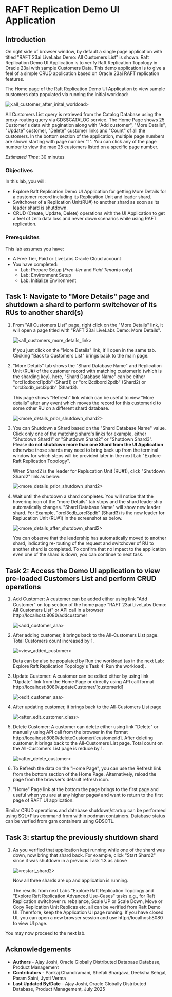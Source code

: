 # RAFT Replication Demo UI Application

## Introduction

On right side of browser window, by default a single page application with titled "RAFT 23ai LiveLabs Demo: All Customers List" is shown.
Raft Replication Demo UI Application is to verify Raft Replication Topology in Oracle 23ai with sample Customers Data.
This demo application is to give a feel of a simple CRUD application based on Oracle 23ai RAFT replication features.

The Home page of the Raft Replication Demo UI Application to view sample customers data populated via running the initial workload:

![<all_customer_after_inital_workload>](./images/all_customer_after_inital_workload.png " ")


All Customers List query is retrieved from the Catalog Database using the proxy-routing query via GDS$CATALOG service. The Home Page shows 25 Customer's data with pagination along with "Add customer", "More Details", "Update" customer, "Delete" customer links and "Count" of all the customers. In the bottom section of the application, multiple page numbers are shown starting with page number "1". You can click any of the page number to view the max 25 customers listed on a specific page number.

_Estimated Time_: 30 minutes

### Objectives

In this lab, you will:

- Explore Raft Replication Demo UI Application for getting More Details for a customer record including its Replication Unit and leader shard.
- Switchover of a Replication Unit(RU#) to another shard as soon as its leader shard is shutdown.
- CRUD (Create, Update, Delete) operations with the UI Application to get a feel of zero data loss and never down scenarios while using RAFT replication.

### Prerequisites

This lab assumes you have:

- A Free Tier, Paid or LiveLabs Oracle Cloud account
- You have completed:
  - Lab: Prepare Setup (_Free-tier_ and _Paid Tenants_ only)
  - Lab: Environment Setup
  - Lab: Initialize Environment


## Task 1: Navigate to "More Details" page and shutdown a shard to perform switchover of its RUs to another shard(s)

1. From "All Customers List" page, right click on the "More Details" link, it will open a page titled with "RAFT 23ai LiveLabs Demo: More Details".

    ![<all_customers_more_details_link>](./images/all_customers_more_details_link.png " ")

    If you just click on the "More Details" link, it'll open in the same tab. Clicking "Back to Customers List" brings back to the main page.

2. "More Details" tab shows the "Shard Database Name" and Replication Unit (RU#) of the customer record with matching customerId (which is the sharding key). here, "Shard Database Name" can be either "orcl1cdborcl1pdb" (Shard1) or "orcl2cdborcl2pdb" (Shard2) or "orcl3cdb_orcl3pdb" (Shard3).

    This page shows "Refresh" link which can be useful to view "More details" after any event which moves the record for this customerId to some other RU on a different shard database.

    ![<more_details_prior_shutdown_shard2>](./images/more_details_prior_shutdown_shard2.png " ")

3. You can Shutdown a Shard based on the "Shard Database Name" value. Click only one of the matching shard's links for example, either "Shutdown Shard1" or "Shutdown Shard2" or "Shutdown Shard3". Please **do not shutdown more than one Shard from the UI Application** otherwise those shards may need to bring back up from the terminal window for which steps will be provided later in the next Lab "Explore Raft Replication Topology".

    When Shard2 is the leader for Replucation Unit (RU#1), click "Shutdown Shard2" link as below:

    ![<more_details_prior_shutdown_shard2>](./images/shutdown_shard2.png " ")

4. Wait until the shutdown a shard completes. You will notice that the hovering icon of the "more Details" tab stops and the shard leadership automatically changes. "Shard Database Name" will show new leader shard. For Example, "orcl3cdb_orcl3pdb" (Shard3) is the new leader for Replucation Unit (RU#1) in the screenshot as below.

    ![<more_details_after_shutdown_shard2>](./images/more_details_after_shutdown_shard2.png " ")

    You can observe that the leadership has automatically moved to another shard, indicating re-routing of the request and switchover of RU to another shard is completed. To confirm that no impact to the application even one of the shard is down, you can continue to next task.

## Task 2: Access the Demo UI application to view pre-loaded Customers List and perform CRUD operations

1. Add Customer: A customer can be added either using link "Add Customer" on top section of the home page "RAFT 23ai LiveLabs Demo: All Customers List" or API call in a browser http://localhost:8080/addcustomer

    ![<add_customer_aaa>](./images/add_customer_aaa.png " ")

2. After adding customer, it brings back to the All-Customers List page. Total Customers count increased by 1.

    ![<view_added_customer>](./images/view_added_customer.png " ")

    Data can be also be populated by Run the workload (as in the next Lab: Explore Raft Replication Topology's Task 4: Run the workload).

3. Update Customer: A customer can be edited either by using link "Update" link from the Home Page or directly using API call format http://localhost:8080/updateCustomer/[customerId]

    ![<edit_customer_aaa>](./images/edit_customer_aaa.png " ")

4. After updating customer, it brings back to the All-Customers List page

    ![<after_edit_customer_class>](./images/after_edit_customer_class.png " ")

5. Delete Customer: A customer can delete either using link "Delete" or manually using API call from the browser in the format http://localhost:8080/deleteCustomer/[customerId].
   After deleting customer, it brings back to the All-Customers List page. Total count on the All-Customers List page is reduce by 1.

    ![<after_delete_customer>](./images/after_delete_customer.png " ")

6. To Refresh the data on the "Home Page", you can use the Refresh link from the bottom section of the Home Page. Alternatively, reload the page from the browser's default refresh icon.

7. "Home" Page link at the bottom the page brings to the first page and useful when you are at any higher page# and want to return to the first page of RAFT UI application.

Similar CRUD operations and database shutdown/startup can be performed using SQL*Plus command from within podman containers. Database status can be verfied from gsm containers using GDSCTL.

## Task 3: startup the previously shutdown shard

1. As you verified that application kept running while one of the shard was down, now bring that shard back.
   For example, click "Start Shard2" since it was shutdown in a previous Task 1.3 as above

    ![<restart_shard2>](./images/restart_shard2.png " ")

    Now all three shards are up and application is running.

    The results from next Labs "Explore Raft Replication Topology and "Explore Raft Replication Advanced Use-Cases" tasks e.g., for Raft Replication switchover ru rebalance, Scale UP or Scale Down, Move or Copy Replication Unit Replicas etc. all can be verified from Raft Demo UI. Therefore, keep the Application UI page running. If you have closed UI, you can open a new browser session and use http://localhost:8080 to view UI page.

You may now proceed to the next lab.

## Acknowledgements
* **Authors** - Ajay Joshi, Oracle Globally Distributed Database Database, Product Management
* **Contributors** - Pankaj Chandiramani, Shefali Bhargava, Deeksha Sehgal, Param Saini, Jyoti Verma
* **Last Updated By/Date** - Ajay Joshi, Oracle Globally Distributed Database, Product Management, July 2025